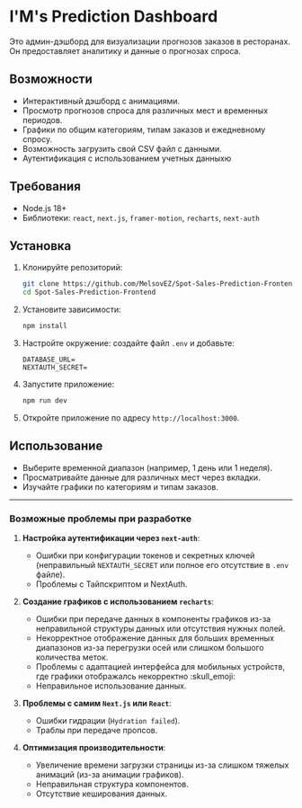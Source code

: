 # I&apos;M&apos;s Prediction Dashboard

Это админ-дэшборд для визуализации прогнозов заказов в ресторанах. Он предоставляет аналитику и данные о прогнозах спроса.

## Возможности

- Интерактивный дэшборд с анимациями.
- Просмотр прогнозов спроса для различных мест и временных периодов.
- Графики по общим категориям, типам заказов и ежедневному спросу.
- Возможность загрузить свой CSV файл с данными.
- Аутентификация с использованием учетных данныхю

## Требования

- Node.js 18+
- Библиотеки: `react`, `next.js`, `framer-motion`, `recharts`, `next-auth`

## Установка

1. Клонируйте репозиторий:

   ```bash
   git clone https://github.com/MelsovEZ/Spot-Sales-Prediction-Frontend.git
   cd Spot-Sales-Prediction-Frontend
   ```

2. Установите зависимости:

   ```bash
   npm install
   ```

3. Настройте окружение: создайте файл `.env` и добавьте:

   ```
   DATABASE_URL=
   NEXTAUTH_SECRET=
   ```

4. Запустите приложение:

   ```bash
   npm run dev
   ```

5. Откройте приложение по адресу `http://localhost:3000`.

## Использование

- Выберите временной диапазон (например, 1 день или 1 неделя).
- Просматривайте данные для различных мест через вкладки.
- Изучайте графики по категориям и типам заказов.

---

### Возможные проблемы при разработке

1. **Настройка аутентификации через `next-auth`**:

   - Ошибки при конфигурации токенов и секретных ключей (неправильный `NEXTAUTH_SECRET` или полное его отсутствие в `.env` файле).
   - Проблемы с Тайпскриптом и NextAuth.

2. **Создание графиков с использованием `recharts`**:

   - Ошибки при передаче данных в компоненты графиков из-за неправильной структуры данных или отсутствия нужных полей.
   - Некорректное отображение данных для больших временных диапазонов из-за перегрузки осей или слишком большого количества меток.
   - Проблемы с адаптацией интерфейса для мобильных устройств, где графики отображалсь некорректно :skull_emoji:
   - Неправильное использование данных.

3. **Проблемы с самим `Next.js` или `React`**:

   - Ошибки гидрации (`Hydration failed`).
   - Траблы при передаче пропсов.

4. **Оптимизация производительности**:
   - Увеличение времени загрузки страницы из-за слишком тяжелых анимаций (из-за анимации графиков).
   - Неправильная структура компонентов.
   - Отсутствие кеширования данных.
